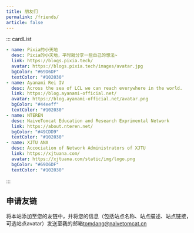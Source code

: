 ```yaml
---
title: 朋友们
permalink: /friends/
article: false
---
```


::: cardList
```yaml
- name: Pixia的小天地
  desc: Pixia的小天地，平时就分享一些自己的想法~
  link: https://blogs.pixia.tech/
  avatar: https://blogs.pixia.tech/images/avatar.jpg
  bgColor: "#69D6DF"
  textColor: "#102030"
- name: Ayanami Rei IV
  desc: Across the sea of LCL we can reach everywhere in the world.
  link: https://blog.ayanami-official.net/
  avatar: https://blog.ayanami-official.net/avatar.png
  bgColor: "#44eeff"
  textColor: "#102030"
- name: NTEREN
  desc: NaiveTomcat Education and Research Exprimental Network
  link: https://about.nteren.net/
  bgColor: "#49CDD9"
  textColor: "#102030"
- name: XJTU ANA
  desc: Accociation of Network Administrators of XJTU
  link: https://xjtuana.com/
  avatar: https://xjtuana.com/static/img/logo.png
  bgColor: "#69D6DF"
  textColor: "#102030"
```
:::

## 申请友链

将本站添加至您的友链中，并将您的信息（包括站点名称、站点描述、站点链接，可选站点avatar）发送至我的邮箱[tomdang@naivetomcat.cn](mailto:tomdang@naivetomcat.cn)
